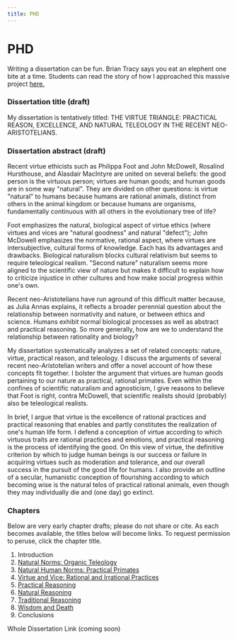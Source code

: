 ```yaml
---
title: PHD
---
```


# PHD

Writing a dissertation can be fun. Brian Tracy says you eat an elephent one bite at a time. Students can read the story of how I approached this massive project [here.](/phd-how-to)

### Dissertation title (draft)

My dissertation is tentatively titled: THE VIRTUE TRIANGLE: PRACTICAL REASON, EXCELLENCE, AND NATURAL TELEOLOGY IN THE RECENT NEO-ARISTOTELIANS.


### Dissertation abstract (draft)

Recent virtue ethicists such as Philippa Foot and John McDowell, Rosalind Hursthouse, and Alasdair MacIntyre are united on several beliefs: the good person is the virtuous person; virtues are human goods; and human goods are in some way "natural". They are divided on other questions: is virtue "natural" to humans because humans are rational animals, distinct from others in the animal kingdom or because humans are organisms, fundamentally continuous with all others in the evolutionary tree of life? 

Foot emphasizes the natural, biological aspect of virtue ethics (where virtues and vices are "natural goodness" and natural "defect"); John McDowell emphasizes the normative, rational aspect, where virtues are intersubjective, cultural forms of knowledge. Each has its advantages and drawbacks. Biological naturalism blocks cultural relativism but seems to require teleological realism.  "Second nature" naturalism seems more aligned to the scientific view of nature but makes it difficult to explain how to criticize injustice in other cultures and how make social progress within one's own. 

Recent neo-Aristotelians have run aground of this difficult matter because, as Julia Annas explains, it reflects a broader perennial question about the relationship between normativity and nature, or between ethics and science. Humans exhibit normal biological processes as well as abstract and practical reasoning. So more generally, how are we to understand the relationship between rationality and biology?

My dissertation systematically analyzes a set of related concepts: nature, virtue, practical reason, and teleology. I discuss the arguments of several recent neo-Aristotelian writers and offer a novel account of how these concepts fit together. I bolster the argument that virtues are human goods pertaining to our nature as practical, rational primates. Even within the confines of scientific naturalism and agnosticism, I give reasons to believe that Foot is right, contra McDowell, that scientific realists should (probably) also be teleological realists. 

In brief,  I argue that virtue is the excellence of rational practices and practical reasoning that enables and partly constitutes the realization of one's human life form. I defend a conception of virtue according to which virtuous traits are rational practices and emotions, and practical reasoning is the process of identifying the good. On this view of virtue, the definitive criterion by which to judge human beings is our success or failure in acquiring virtues such as moderation and tolerance, and our overall success in the pursuit of the good life for humans. I also provide an outline of a secular, humanistic conception of flourishing according to which becoming wise is the natural telos of practical rational animals, even though they may individually die and (one day) go extinct. 

### Chapters

Below are very early chapter drafts; please do not share or cite. As each becomes available, the titles below will become links. To request permission to peruse, click the chapter title.

1. Introduction
2. [Natural Norms: Organic Teleology](https://www.academia.edu/26571534/Natural_Norms)
3. [Natural Human Norms: Practical Primates](/phdrequest)
4. [Virtue and Vice: Rational and Irrational Practices](/phdrequest)
5. [Practical Reasoning](/phdrequest)
6. [Natural Reasoning](/phdrequest)
7. [Traditional Reasoning](/phdrequest)
8. [Wisdom and Death](/phdrequest)
9. Conclusions


Whole Dissertation Link (coming soon)
